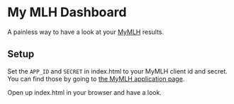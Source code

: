 # My MLH Dashboard
A painless way to have a look at your [MyMLH](https://my.mlh.io) results.

## Setup
Set the `APP_ID` and `SECRET` in index.html to your MyMLH client id and secret. You can find those by going to [the MyMLH application page](http://my.mlh.io/oauth/applications).

Open up index.html in your browser and have a look.


